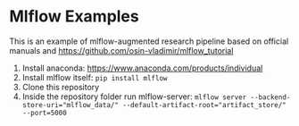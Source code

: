 # Mlflow Examples
This is an example of mlflow-augmented research pipeline based on official manuals and https://github.com/osin-vladimir/mlflow_tutorial

1. Install anaconda: https://www.anaconda.com/products/individual 
2. Install mlflow itself: `pip install mlflow` 
3. Clone this repository
4. Inside the repository folder run mlflow-server: `mlflow server --backend-store-uri="mlflow_data/" --default-artifact-root="artifact_store/" --port=5000`
